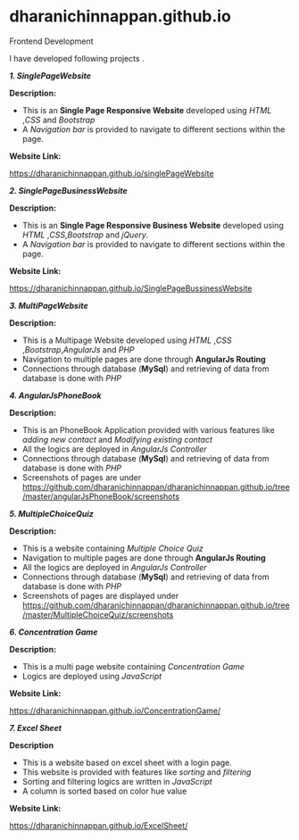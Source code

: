 # dharanichinnappan.github.io
Frontend Development

I have developed following projects .

**_1. SinglePageWebsite_**

**Description:**

   - This is an **Single Page  Responsive Website** developed using _HTML_ ,_CSS_ and _Bootstrap_
   - A _Navigation bar_ is provided to navigate to different sections within the page.
   
**Website Link:**

https://dharanichinnappan.github.io/singlePageWebsite

**_2. SinglePageBusinessWebsite_**

**Description:**

   - This is an **Single Page  Responsive Business Website** developed using _HTML_ ,_CSS_,_Bootstrap_ and _jQuery_.
   - A _Navigation bar_ is provided to navigate to different sections within the page.

**Website Link:**

https://dharanichinnappan.github.io/SinglePageBussinessWebsite

**_3. MultiPageWebsite_**

**Description:**

   - This is a Multipage Website developed using _HTML_ ,_CSS_ ,_Bootstrap_,_AngularJs_ and _PHP_
   - Navigation to multiple pages are done through **AngularJs Routing**
   - Connections through database (**MySql**) and retrieving of data from database is done with _PHP_  

**_4. AngularJsPhoneBook_**

**Description:**

   - This is an PhoneBook Application provided with various features like _adding new contact_ and _Modifying existing contact_
   - All the logics are deployed in _AngularJs Controller_
   - Connections through database (**MySql**) and retrieving of data from database is done with _PHP_ 
   - Screenshots of pages are under https://github.com/dharanichinnappan/dharanichinnappan.github.io/tree/master/angularJsPhoneBook/screenshots

**_5. MultipleChoiceQuiz_**

**Description:**

   - This is a website containing _Multiple Choice Quiz_
   - Navigation to multiple pages are done through **AngularJs Routing**
   - All the logics are deployed in _AngularJs Controller_
   - Connections through database (**MySql**) and retrieving of data from database is done with _PHP_
   - Screenshots of pages are displayed under 
    https://github.com/dharanichinnappan/dharanichinnappan.github.io/tree/master/MultipleChoiceQuiz/screenshots
   
  **_6. Concentration Game_**
  
  **Description:**
  
  - This is a multi page website containing _Concentration Game_
  - Logics are deployed using _JavaScript_
  
  **Website Link:**
  
  https://dharanichinnappan.github.io/ConcentrationGame/
  
  **_7. Excel Sheet_**
  
  **Description**
  
  - This is a website based on  excel sheet with a login page.
  - This website is provided with features like _sorting_ and _filtering_
  - Sorting and filtering logics are written in _JavaScript_
  - A column is sorted based on color hue value
  
   **Website Link:**
  
  https://dharanichinnappan.github.io/ExcelSheet/
  
  
